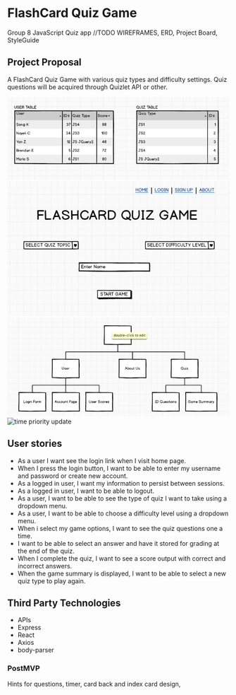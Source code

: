 #  FlashCard Quiz Game
Group 8 JavaScript Quiz app 
//TODO 
WIREFRAMES, ERD, Project Board, StyleGuide

## Project Proposal
A FlashCard Quiz Game with various quiz types and difficulty settings. Quiz questions will be acquired through Quizlet API or other. 


![Database Tables](project3_DB_Tables.png)
![Quiz Landing Page](QUIZ_LandingPage.png)
![Quiz Landing Page](QUIZ_SiteMap.png)
![time priority update](time/priority.JPG)

## User stories 
*  As a user I want see the login link when I visit home page.
*  When I press the login button, I want to be able to enter my username and password or create new account.
*  As a logged in user, I want my information to persist between sessions.
*  As a logged in user, I want to be able to logout.
*  As a user, I want to be able to see the type of quiz I want to take using a dropdown menu.
*  As a user, I want to be able to choose a difficulty level using a dropdown menu.
*  When i select my game options, I want to see the quiz questions one a time.
*  I want to be able to select an answer and have it stored for grading at the end of the quiz.
*  When I complete the quiz, I want to see a score output with correct and incorrect answers.
*  When the game summary is displayed, I want to be able to select a new quiz type to play again.

## Third Party Technologies
*  APIs
*  Express
*  React
*  Axios
*  body-parser

### PostMVP
Hints for questions, timer, card back and index card design, 
